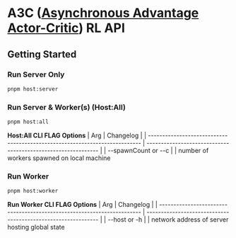 # A3C ([Asynchronous Advantage Actor-Critic](https://naifmehanna.com/2019-02-27-scaling-a3c-multiple-machines-tensorflowjs/)) RL API

## Getting Started

### Run Server Only
```bash
pnpm host:server
```

### Run Server & Worker(s) (Host:All)
```bash
pnpm host:all
```

**Host:All CLI FLAG Options**
| Arg                                                                     | Changelog                                                     |
| --------------------------------------------------------------------------- | ------------------------------------------------------------- |
| --spawnCount or --c                                                         | | number of workers spawned on local machine


### Run Worker
```bash
pnpm host:worker
```

**Run Worker CLI FLAG Options**
| Arg                                                                     | Changelog                                                     |
| ----------------------------------------------------------------------- | ------------------------------------------------------------- |
| --host or -h                                                            | | network address of server hosting global state
